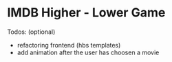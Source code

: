 # IMDB Higher - Lower Game

Todos: (optional)
- refactoring frontend (hbs templates)
- add animation after the user has choosen a movie